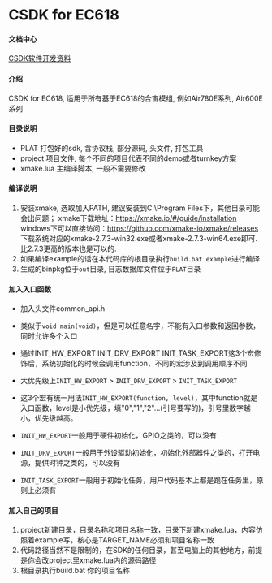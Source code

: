 # CSDK for EC618

#### 文档中心
[CSDK软件开发资料](https://doc.openluat.com/wiki/37?wiki_page_id=4544)

#### 介绍
CSDK for EC618, 适用于所有基于EC618的合宙模组, 例如Air780E系列, Air600E系列

#### 目录说明

* PLAT 打包好的sdk, 含协议栈, 部分源码, 头文件, 打包工具
* project 项目文件, 每个不同的项目代表不同的demo或者turnkey方案
* xmake.lua 主编译脚本, 一般不需要修改

#### 编译说明

1. 安装xmake, 选取加入PATH, 建议安装到C:\Program Files下，其他目录可能会出问题；
   xmake下载地址：https://xmake.io/#/guide/installation
   windows下可以直接访问：https://github.com/xmake-io/xmake/releases ,下载系统对应的xmake-2.7.3-win32.exe或者xmake-2.7.3-win64.exe即可. 比2.7.3更高的版本也是可以的.
2. 如果编译example的话在本代码库的根目录执行`build.bat example`进行编译
4. 生成的binpkg位于`out`目录, 日志数据库文件位于`PLAT`目录

#### 加入入口函数
* 加入头文件common_api.h
* 类似于`void main(void)`，但是可以任意名字，不能有入口参数和返回参数，同时允许多个入口
* 通过INIT_HW_EXPORT INIT_DRV_EXPORT INIT_TASK_EXPORT这3个宏修饰后，系统初始化的时候会调用function，不同的宏涉及到调用顺序不同
* 大优先级上`INIT_HW_EXPORT` > `INIT_DRV_EXPORT` > `INIT_TASK_EXPORT`
* 这3个宏有统一用法`INIT_HW_EXPORT(function, level)`，其中function就是入口函数，level是小优先级，填"0","1","2"...(引号要写的)，引号里数字越小，优先级越高。

* `INIT_HW_EXPORT`一般用于硬件初始化，GPIO之类的，可以没有
* `INIT_DRV_EXPORT`一般用于外设驱动初始化，初始化外部器件之类的，打开电源，提供时钟之类的，可以没有
* `INIT_TASK_EXPORT`一般用于初始化任务，用户代码基本上都是跑在任务里，原则上必须有

#### 加入自己的项目
1. project新建目录，目录名称和项目名称一致，目录下新建xmake.lua，内容仿照着example写，核心是TARGET_NAME必须和项目名称一致
2. 代码路径当然不是限制的，在SDK的任何目录，甚至电脑上的其他地方，前提是你会改project里xmake.lua内的源码路径
3. 根目录执行build.bat 你的项目名称
